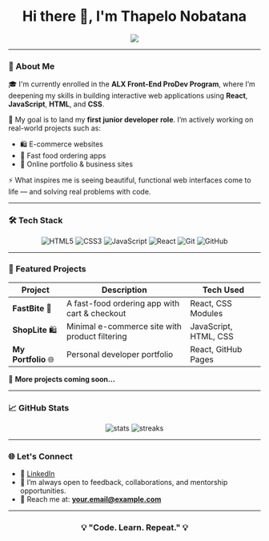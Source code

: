 <!--
<h1> Welcome to Thapelo Nobatana's profile!
  <img src="https://media.giphy.com/media/hvRJCLFzcasrR4ia7z/giphy.gif" width="28" />
</h1>


## ` Software Engineer (Developer / Creator) ` ##

I’m a frontend software engineer, With a strong foundation in HTML, CSS, JavaScript, and modern frameworks like React and CSS pre-processors and  design tools such as Figma, I build responsive, high-performance interfaces that elevate the user experience. My expertise extends to optimizing web performance, ensuring cross-browser compatibility, and implementing seamless integrations with back-end services.ALL coding projects are built from the ground up. I thrive on collaboration, working closely with designers and back-end engineers to turn ideas into reality. Whether it's improving an existing application or starting a new project from scratch, I am driven by solving complex challenges and delivering clean, maintainable code. Always eager to learn and grow, I stay up-to-date with the latest web development trends and best practices.
In my free time, I love experimenting with new technologies, contributing to open-source projects, and exploring design principles to enhance the overall aesthetic of the web.

Portfolio: https://thapelo-nobatana.onrender.com


<p align="center">
  <a href="https://skillicons.dev">
    <img src="https://skillicons.dev/icons?i=html,css,js,ts,react,tailwind,sass,wordpress,figma,git,github"/>
  </a>
</p>
-->
<!--
**Thapelo-Nobatana/Thapelo-Nobatana** is a ✨ _special_ ✨ repository because its `README.md` (this file) appears on your GitHub profile.

Here are some ideas to get you started:

- 🔭 I’m currently working on ...
- 🌱 I’m currently learning ...
- 👯 I’m looking to collaborate on ...
- 🤔 I’m looking for help with ...
- 💬 Ask me about ...
- 📫 How to reach me: ...
- 😄 Pronouns: ...
- ⚡ Fun fact: ...
-->
  <h1 align="center">Hi there 👋, I'm Thapelo Nobatana</h1>

<p align="center">
  <img src="https://readme-typing-svg.herokuapp.com/?lines=Front-End+Developer+in+Training;React+%7C+JavaScript+Enthusiast;Building+Real-World+Projects&center=true&width=500&height=50" />
</p>

---

### 🚀 About Me

🎓 I'm currently enrolled in the <strong>ALX Front-End ProDev Program</strong>, where I’m deepening my skills in building interactive web applications using <strong>React</strong>, <strong>JavaScript</strong>, <strong>HTML</strong>, and <strong>CSS</strong>.

💼 My goal is to land my **first junior developer role**. I’m actively working on real-world projects such as:
- 🛍️ E-commerce websites
- 🍔 Fast food ordering apps
- 🧾 Online portfolio & business sites

⚡ What inspires me is seeing beautiful, functional web interfaces come to life — and solving real problems with code.

---

### 🛠️ Tech Stack

<div align="center">
  
![HTML5](https://img.shields.io/badge/-HTML5-E34F26?style=flat&logo=html5&logoColor=white)
![CSS3](https://img.shields.io/badge/-CSS3-1572B6?style=flat&logo=css3)
![JavaScript](https://img.shields.io/badge/-JavaScript-F7DF1E?style=flat&logo=javascript&logoColor=black)
![React](https://img.shields.io/badge/-React-20232A?style=flat&logo=react)
![Git](https://img.shields.io/badge/-Git-F05032?style=flat&logo=git&logoColor=white)
![GitHub](https://img.shields.io/badge/-GitHub-181717?style=flat&logo=github)

</div>

---

### 📁 Featured Projects

| Project | Description | Tech Used |
|--------|-------------|-----------|
| **FastBite** 🍟 | A fast-food ordering app with cart & checkout | React, CSS Modules |
| **ShopLite** 🛍️ | Minimal e-commerce site with product filtering | JavaScript, HTML, CSS |
| **My Portfolio** 🌐 | Personal developer portfolio | React, GitHub Pages |

📌 **More projects coming soon...**

---

### 📈 GitHub Stats

<p align="center">
  <img src="https://github-readme-stats.vercel.app/api?username=yourusername&show_icons=true&theme=tokyonight" alt="stats" />
  <img src="https://github-readme-streak-stats.herokuapp.com/?user=yourusername&theme=tokyonight" alt="streaks" />
</p>

---

### 🌐 Let's Connect

- 💼 [LinkedIn](https://www.linkedin.com/in/thapelo-nobatana-549329339/)
- 💬 I’m always open to feedback, collaborations, and mentorship opportunities.
- 📧 Reach me at: **your.email@example.com**

---

<h3 align="center">💡 "Code. Learn. Repeat." 💡</h3>
